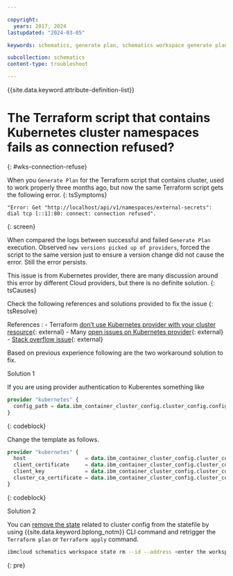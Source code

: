 ```yaml
---

copyright:
  years: 2017, 2024
lastupdated: "2024-03-05"

keywords: schematics, generate plan, schematics workspace generate plan

subcollection: schematics
content-type: troubleshoot

---
```


{{site.data.keyword.attribute-definition-list}}


# The Terraform script that contains Kubernetes cluster namespaces fails as connection refused?
{: #wks-connection-refuse}

When you `Generate Plan` for the Terraform script that contains cluster, used to work properly three months ago, but now the same Terraform script gets the following error.
{: tsSymptoms}

```text
"Error: Get "http://localhost/api/v1/namespaces/external-secrets": 
dial tcp [::1]:80: connect: connection refused".
```
{: screen}

When compared the logs between successful and failed `Generate Plan` execution. Observed `new versions picked up of providers`, forced the script to the same version just to ensure a version change did not cause the error. Still the error persists.

This issue is from Kubernetes provider, there are many discussion around this error by different Cloud providers, but there is no definite solution.
{: tsCauses}

Check the following references and solutions provided to fix the issue
{: tsResolve}

References
:   - Terraform [don’t use Kubernetes provider with your cluster resource](https://itnext.io/terraform-dont-use-kubernetes-provider-with-your-cluster-resource-d8ec5319d14a){: external}
    - Many [open issues on Kubernetes provider](https://github.com/hashicorp/terraform-provider-kubernetes/issues?q=is%3Aissue+is%3Aopen+http%3A%2F%2Flocalhost%2Fapi%2F){: external}
    - [Stack overflow issue](https://stackoverflow.com/questions/70962800/error-post-http-localhost-api-v1-namespaces-kube-system-configmaps-dial-tc){: external}

Based on previous experience following are the two workaround solution to fix.

Solution 1

If you are using provider authentication to Kuberentes something like

```terraform
provider "kubernetes" {
  config_path = data.ibm_container_cluster_config.cluster_config.config_file_path
}
```
{: codeblock}

Change the template as follows.

```terraform
provider "kubernetes" {
  host                   = data.ibm_container_cluster_config.cluster_config.host
  client_certificate     = data.ibm_container_cluster_config.cluster_config.admin_certificate
  client_key             = data.ibm_container_cluster_config.cluster_config.admin_key
  cluster_ca_certificate = data.ibm_container_cluster_config.cluster_config.ca_certificate
}
```
{: codeblock}

Solution 2

You can [remove the state](/docs/schematics?topic=schematics-schematics-cli-reference#schematics-wks_staterm) related to cluster config from the statefile by using {{site.data.keyword.bplong_notm}} CLI command and retrigger the `Terraform plan` or `Terraform apply` command.

```sh
ibmcloud schematics workspace state rm --id --address <enter the workspace ID and the address of the resource to mark as taint>
```
{: pre}
